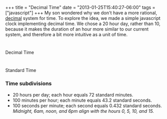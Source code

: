 +++
title = "Decimal Time"
date = "2013-01-25T15:40:27-06:00"
tags = ["javascript"]
+++
My son wondered why we don't have a more rational, [decimal](http://en.wikipedia.org/wiki/Decimal_time) system for time. To explore the idea, we made a simple javascript clock implementing decimal time.<!--more--> We chose a 20 hour day, rather than 10, because it makes the duration of an hour more similar to our current system, and therefore a bit more intuitive as a unit of time.

<h1 id="decTime"></h1>
Decimal Time

<h1 id="stdTime"></h1>
Standard Time

### Time subdivisions
* 20 hours per day; each hour equals 72 standard minutes.
* 100 minutes per hour; each minute equals 43.2 standard seconds.
* 100 seconds per minute; each second equals 0.432 standard seconds.  
*Midnight, 6am, noon, and 6pm align with the hours 0, 5, 10, and 15.*

<script type="text/javascript" src="/js/clock.js"></script>
